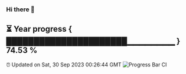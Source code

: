 ### Hi there 👋
⏳ Year progress { ██████████████████████▁▁▁▁▁▁▁▁ } 74.53 %
---
⏰ Updated on Sat, 30 Sep 2023 00:26:44 GMT
![Progress Bar CI](https://github.com/Moyi321/Moyi321/workflows/Progress%20Bar%20CI/badge.svg)
